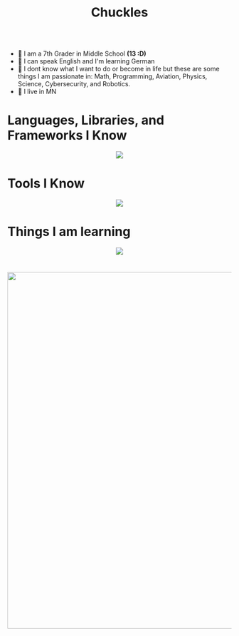 <!-- used colors: 24410c, e70052, 25252a, 141414, ce244c -->

<div align="center">
	<h1>
		Chuckles
	</h1>
</div>

<br />

<br />

- 🏫 I am a 7th Grader in Middle School **(13 :D)**
- 📘 I can speak English and I'm learning German
- 🔭 I dont know what I want to do or become in life but these are some things I am passionate in: Math, Programming, Aviation, Physics, Science, Cybersecurity, and Robotics.
- 🌲 I live in MN

# Languages, Libraries, and Frameworks I Know
<p align="center">
	<a href="https://skillicons.dev">
		<img
			src="https://skillicons.dev/icons?i=bash,css,html,python,arduino"
		/>
	</a>
</p>

# Tools I Know
<p align="center">
	<a href="https://skillicons.dev">
		<img
			src="https://skillicons.dev/icons?i=discord,github,kali,linux,vercel,vscode,windows"
		/>
	</a>
</p>

# Things I am learning
<p align="center">
	<a href="https://skillicons.dev">
		<img
			src="https://skillicons.dev/icons?i=c,cs,cpp,git,js,lua,raspberrypi,robloxstudio,unity"
		/>
	</a>
</p>

<h1></h1>

<div align="center">
	<img
		width="800"
		src="http://github-profile-summary-cards.vercel.app/api/cards/profile-details?username=chuckling-all-day&theme=tokyonight"
	/>
</div>

<h1></h1>


